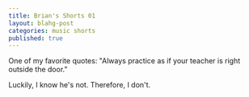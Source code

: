 ```yaml
---
title: Brian's Shorts 01
layout: blahg-post
categories: music shorts
published: true
---
```


One of my favorite quotes: "Always practice as if your teacher is right outside the door."

Luckily, I know he's not. Therefore, I don't.
